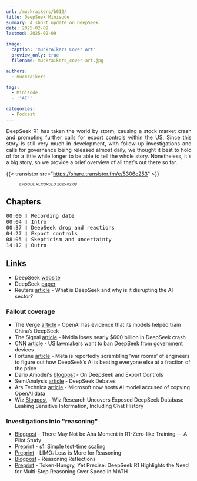```yaml
---
url: /muckraikers/b012/
title: DeepSeek Minisode
summary: A short update on DeepSeek.
date: 2025-02-09
lastmod: 2025-02-09

image:
  caption: 'muckrAIkers Cover Art'
  preview_only: true
  filename: muckraikers_cover-art.jpg

authors:
  - muckraikers

tags:
  - Minisode
  - '"AI"'

categories: 
  - Podcast
---
```


<div style="text-align: justify">
DeepSeek R1 has taken the world by storm, causing a stock market crash and prompting further calls for export controls within the US. Since this story is still very much in development, with follow-up investigations and calls for governance being released almost daily, we thought it best to hold of for a little while longer to be able to tell the whole story. Nonetheless, it's a big story, so we provide a brief overview of all that's out there so far.

{{< transistor src="https://share.transistor.fm/e/5306c253" >}}
<div style="font-size: x-small;font-style: italic;padding-left: 2.25rem;">EPISODE RECORDED 2025.02.09</a></div>
</div>


## Chapters

<div style="text-align: left; font-family:monospace;">
00:00 ❙ Recording date<br>
00:04 ❙ Intro<br>
00:37 ❙ DeepSeek drop and reactions<br>
04:27 ❙ Export controls<br>
08:05 ❙ Skepticism and uncertainty<br>
14:12 ❙ Outro
</div>

## Links
- DeepSeek [website](https://www.deepseek.com)
- DeepSeek [paper](https://github.com/deepseek-ai/DeepSeek-R1/blob/main/DeepSeek_R1.pdf)
- Reuters [article](https://www.reuters.com/technology/artificial-intelligence/what-is-deepseek-why-is-it-disrupting-ai-sector-2025-01-27/) - What is DeepSeek and why is it disrupting the AI sector?


### Fallout coverage
- The Verge [article](https://www.theverge.com/news/601195/openai-evidence-deepseek-distillation-ai-data) - OpenAI has evidence that its models helped train China’s DeepSeek
- The Signal [article](https://signalscv.com/2025/01/nvidia-loses-nearly-600-billion-in-deepseek-crash/) - Nvidia loses nearly $600 billion in DeepSeek crash 
- CNN [article](https://edition.cnn.com/2025/02/06/tech/deepseek-ai-us-ban-bill/index.html) - US lawmakers want to ban DeepSeek from government devices
- Fortune [article](https://fortune.com/2025/01/27/mark-zuckerberg-meta-llama-assembling-war-rooms-engineers-deepseek-ai-china/) - Meta is reportedly scrambling ‘war rooms’ of engineers to figure out how DeepSeek’s AI is beating everyone else at a fraction of the price
- Dario Amodei's [blogpost](https://darioamodei.com/on-deepseek-and-export-controls) - On DeepSeek and Export Controls
- SemiAnalysis [article](https://semianalysis.com/2025/01/31/deepseek-debates/) - DeepSeek Debates
- Ars Technica [article](https://arstechnica.com/ai/2025/01/microsoft-embraces-openai-competitor-deepseek-on-its-ai-hosting-service/) - Microsoft now hosts AI model accused of copying OpenAI data
- Wiz [Blogpost](https://www.wiz.io/blog/wiz-research-uncovers-exposed-deepseek-database-leak) - Wiz Research Uncovers Exposed DeepSeek Database Leaking Sensitive Information, Including Chat History


### Investigations into "reasoning"
- [Blogpost](https://oatllm.notion.site/oat-zero) - There May Not be Aha Moment in R1-Zero-like Training — A Pilot Study
- [Preprint](https://arxiv.org/abs/2501.19393) - s1: Simple test-time scaling
- [Preprint](https://arxiv.org/abs/2502.03387) - LIMO: Less is More for Reasoning
- [Blogpost](https://diffuse.one/p/d1-007) - Reasoning Reflections
- [Preprint](https://arxiv.org/abs/2501.18576) - Token-Hungry, Yet Precise: DeepSeek R1 Highlights the Need for Multi-Step Reasoning Over Speed in MATH